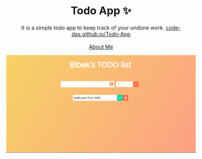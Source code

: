 <!-- PROJECT LOGO -->
<br />
<p align="center">
  <h1 align="center">Todo App ✨</h1>

  <p align="center">
    It is a simple todo app to keep track of your undone work.
    <a href="https://code-das.github.io/Todo-App/">code-das.github.io/Todo-App</a>
    <br />
    <br />
    <a href="https://code-das.github.io/portfolio">About Me</a>
  </p>
</p>

[![Site preview](/public/Home.png)](https://code-das.github.io/Todo-App/)
